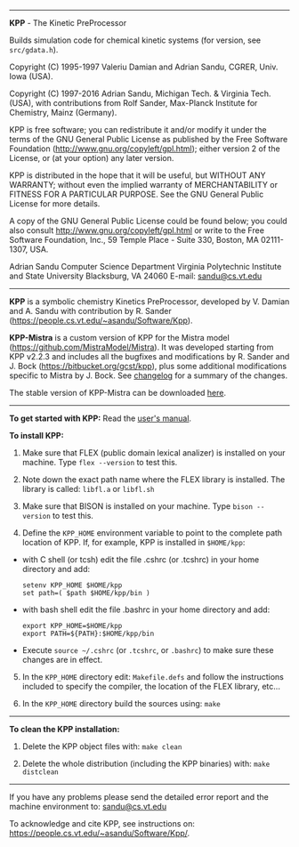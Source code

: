 ******************************************************************************

__KPP__ - The Kinetic PreProcessor

Builds simulation code for chemical kinetic systems (for version, see
`src/gdata.h`).

Copyright (C) 1995-1997 Valeriu Damian and Adrian Sandu, CGRER, Univ. Iowa (USA).

Copyright (C) 1997-2016 Adrian Sandu, Michigan Tech. & Virginia Tech. (USA), with contributions from Rolf Sander, Max-Planck Institute for Chemistry, Mainz (Germany).

KPP is free software; you can redistribute it and/or modify it under the
terms of the GNU General Public License as published by the Free
Software Foundation (http://www.gnu.org/copyleft/gpl.html); either
version 2 of the License, or (at your option) any later version.

KPP is distributed in the hope that it will be useful, but WITHOUT ANY
WARRANTY; without even the implied warranty of MERCHANTABILITY or
FITNESS FOR A PARTICULAR PURPOSE.  See the GNU General Public License
for more details.

A copy of the GNU General Public License could be found below; you
could also consult http://www.gnu.org/copyleft/gpl.html or write to the
Free Software Foundation, Inc., 59 Temple Place - Suite 330, Boston, MA
02111-1307, USA.

Adrian Sandu
Computer Science Department
Virginia Polytechnic Institute and State University
Blacksburg, VA 24060
E-mail: sandu@cs.vt.edu

******************************************************************************

__KPP__ is a symbolic chemistry Kinetics PreProcessor, developed by
V. Damian and A. Sandu with contribution by R. Sander
(https://people.cs.vt.edu/~asandu/Software/Kpp).

__KPP-Mistra__ is a custom version of KPP for the Mistra model
(https://github.com/MistraModel/Mistra). It was developed starting
from KPP v2.2.3 and includes all the bugfixes and modifications by
R. Sander and J. Bock (https://bitbucket.org/gcst/kpp), plus some
additional modifications specific to Mistra by J. Bock. See
[changelog](CHANGELOG.md) for a summary of the changes.

The stable version of KPP-Mistra can be downloaded [here](https://github.com/MistraModel/KPP-Mistra/releases).

******************************************************************************

__To get started with KPP:__  Read the [user's manual](doc/kpp_UserManual.pdf).


__To install KPP:__

1. Make sure that FLEX (public domain lexical analizer) is installed on your machine.
   Type `flex --version` to test this.

2. Note down the exact path name where the FLEX library is installed.
   The library is called: `libfl.a` or `libfl.sh`

3. Make sure that BISON is installed on your machine. Type `bison --version` to test this.

4. Define the `KPP_HOME` environment variable to point to the complete
   path location of KPP. If, for example, KPP is installed in `$HOME/kpp`:

  - with C shell (or tcsh) edit the file .cshrc (or .tcshrc) in your home directory and add:

    ```shell
    setenv KPP_HOME $HOME/kpp
    set path=( $path $HOME/kpp/bin )
    ```

  - with bash shell edit the file .bashrc in your home directory and add:

    ```shell
    export KPP_HOME=$HOME/kpp
    export PATH=${PATH}:$HOME/kpp/bin
    ```

   - Execute `source ~/.cshrc` (or `.tcshrc`, or `.bashrc`) to make sure these
     changes are in effect.

5. In the `KPP_HOME` directory edit: `Makefile.defs` and follow the
   instructions included to specify the compiler, the location of the
   FLEX library, etc...

6. In the `KPP_HOME` directory build the sources using:
   `make`

******************************************************************************

__To clean the KPP installation:__

1. Delete the KPP object files with: `make clean`

2. Delete the whole distribution (including the KPP binaries) with: `make distclean`

******************************************************************************


If you have any problems please send the detailed error report and the machine
environment to: sandu@cs.vt.edu

To acknowledge and cite KPP, see instructions on: https://people.cs.vt.edu/~asandu/Software/Kpp/.
